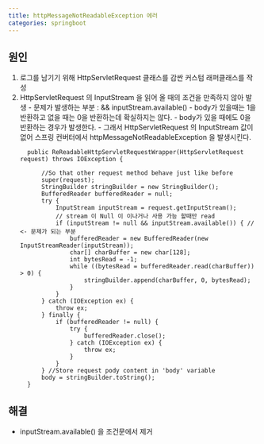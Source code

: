```yaml
---
title: httpMessageNotReadableException 에러
categories: springboot
---
```


## 원인
  1. 로그를 남기기 위해 HttpServletRequest 클래스를 감싼 커스텀 래퍼클래스를 작성
  2. HttpServletRequest 의 InputStream 을 읽어 올 때의 조건을 만족하지 않아 발생
    - 문제가 발생하는 부분 : && inputStream.available()
    - body가 있을때는 1을 반환하고 없을 때는 0을 반환하는데 확실하지는 않다.
    - body가 있을 때에도 0을 반환하는 경우가 발생한다.
    - 그래서 HttpServletRequest 의 InputStream 값이 없어 스프링 컨버터에서 httpMessageNotReadableException 을 발생시킨다.
      ```
        public ReReadableHttpServletRequestWrapper(HttpServletRequest request) throws IOException {

            //So that other request method behave just like before
            super(request);
            StringBuilder stringBuilder = new StringBuilder();
            BufferedReader bufferedReader = null;
            try {
                InputStream inputStream = request.getInputStream();
                // stream 이 Null 이 이나거나 사용 가능 할때만 read
                if (inputStream != null && inputStream.available()) { // <- 문제가 되는 부분
                    bufferedReader = new BufferedReader(new InputStreamReader(inputStream));
                    char[] charBuffer = new char[128];
                    int bytesRead = -1;
                    while ((bytesRead = bufferedReader.read(charBuffer)) > 0) {
                        stringBuilder.append(charBuffer, 0, bytesRead);
                    }
                }
            } catch (IOException ex) {
                throw ex;
            } finally {
                if (bufferedReader != null) {
                    try {
                        bufferedReader.close();
                    } catch (IOException ex) {
                        throw ex;
                    }
                }
            } //Store request pody content in 'body' variable
            body = stringBuilder.toString();
        }
      ```
    
## 해결
  - inputStream.available() 을 조건문에서 제거
    
    
    
